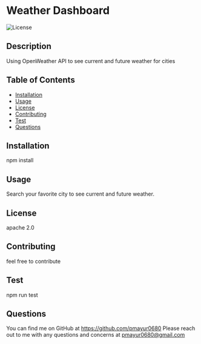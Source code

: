 # Weather Dashboard
  ![License](https://img.shields.io/badge/License-Apache_2.0-blue.svg)
  ## Description
  Using OpenWeather API to see current and future weather for cities
  ## Table of Contents
  - [Installation](#installation)
  - [Usage](#usage)
  - [License](#license)  
  - [Contributing](#contributing)
  - [Test](#test)  
  - [Questions](#questions)  
  ## Installation
  npm install
  ## Usage
  Search your favorite city to see current and future weather.
  ## License
  apache 2.0
  ## Contributing
  feel free to contribute
  ## Test
  npm run test
  ## Questions
  You can find me on GitHub at <https://github.com/pmayur0680>
  Please reach out to me with any questions and concerns at <pmayur0680@gmail.com>

